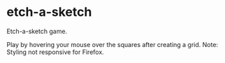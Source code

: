 # etch-a-sketch

Etch-a-sketch game.

Play by hovering your mouse over the squares after creating a grid. 
Note: Styling not responsive for Firefox. 

